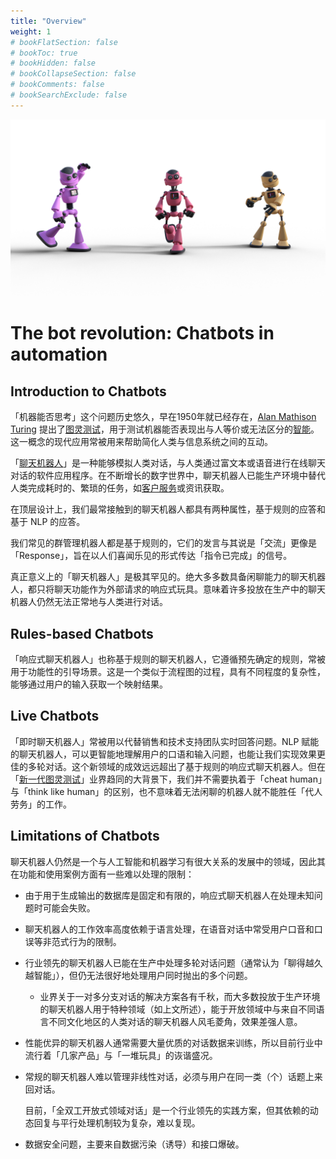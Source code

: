 ```yaml
---
title: "Overview"
weight: 1
# bookFlatSection: false
# bookToc: true
# bookHidden: false
# bookCollapseSection: false
# bookComments: false
# bookSearchExclude: false
---
```


<img src="bot-ga79b5252a_1920.png" alt="bot-ga79b5252a_1920" />

# The bot revolution: Chatbots in automation

## Introduction to Chatbots

「机器能否思考」这个问题历史悠久，早在1950年就已经存在，[Alan Mathison Turing](https://baike.baidu.com/item/%E8%89%BE%E4%BC%A6%C2%B7%E9%BA%A6%E5%B8%AD%E6%A3%AE%C2%B7%E5%9B%BE%E7%81%B5/3940576) 提出了[图灵测试](https://zh.wikipedia.org/wiki/%E5%9B%BE%E7%81%B5%E6%B5%8B%E8%AF%95)，用于测试机器能否表现出与人等价或无法区分的[智能](https://zh.wikipedia.org/wiki/智能)。这一概念的现代应用常被用来帮助简化人类与信息系统之间的互动。

「[聊天机器人](https://zh.wikipedia.org/wiki/%E8%81%8A%E5%A4%A9%E6%A9%9F%E5%99%A8%E4%BA%BA)」是一种能够模拟人类对话，与人类通过富文本或语音进行在线聊天对话的软件应用程序。在不断增长的数字世界中，聊天机器人已能生产环境中替代人类完成耗时的、繁琐的任务，如[客户服务](https://baike.sogou.com/v66630.htm?ch=zhihu.topic)或资讯获取。

在顶层设计上，我们最常接触到的聊天机器人都具有两种属性，基于规则的应答和基于 NLP 的应答。

我们常见的群管理机器人都是基于规则的，它们的发言与其说是「交流」更像是「Response」，旨在以人们喜闻乐见的形式传达「指令已完成」的信号。

真正意义上的「聊天机器人」是极其罕见的。绝大多多数具备闲聊能力的聊天机器人，都只将聊天功能作为外部请求的响应式玩具。意味着许多投放在生产中的聊天机器人仍然无法正常地与人类进行对话。

## Rules-based Chatbots

「响应式聊天机器人」也称基于规则的聊天机器人，它遵循预先确定的规则，常被用于功能性的引导场景。这是一个类似于流程图的过程，具有不同程度的复杂性，能够通过用户的输入获取一个映射结果。

## Live Chatbots

「即时聊天机器人」常被用以代替销售和技术支持团队实时回答问题。NLP 赋能的聊天机器人，可以更智能地理解用户的口语和输入问题，也能让我们实现效果更佳的多轮对话。这个新领域的成效远远超出了基于规则的响应式聊天机器人。但在「[新一代图灵测试](https://www.fastcompany.com/90590042/turing-test-obsolete-ai-benchmark-amazon-alexa)」业界趋同的大背景下，我们并不需要执着于「cheat human」与「think like human」的区别，也不意味着无法闲聊的机器人就不能胜任「代人劳务」的工作。

## Limitations of Chatbots

聊天机器人仍然是一个与人工智能和机器学习有很大关系的发展中的领域，因此其在功能和使用案例方面有一些难以处理的限制：

- 由于用于生成输出的数据库是固定和有限的，响应式聊天机器人在处理未知问题时可能会失败。

- 聊天机器人的工作效率高度依赖于语言处理，在语音对话中常受用户口音和口误等非范式行为的限制。

- 行业领先的聊天机器人已能在生产中处理多轮对话问题（通常认为「聊得越久越智能」），但仍无法很好地处理用户同时抛出的多个问题。

  - 业界关于一对多分支对话的解决方案各有千秋，而大多数投放于生产环境的聊天机器人用于特种领域（如上文所述），能于开放领域中与来自不同语言不同文化地区的人类对话的聊天机器人风毛菱角，效果差强人意。

- 性能优异的聊天机器人通常需要大量优质的对话数据来训练，所以目前行业中流行着「几家产品」与「一堆玩具」的诙谐盛况。

- 常规的聊天机器人难以管理非线性对话，必须与用户在同一类（个）话题上来回对话。

  目前，「全双工开放式领域对话」是一个行业领先的实践方案，但其依赖的动态回复与平行处理机制较为复杂，难以复现。

- 数据安全问题，主要来自数据污染（诱导）和接口爆破。

